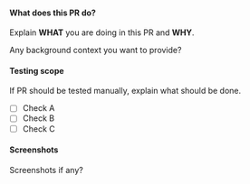 #### What does this PR do?

Explain **WHAT** you are doing in this PR and **WHY**.

Any background context you want to provide?

#### Testing scope

If PR should be tested manually, explain what should be done.

 - [ ] Check A
 - [ ] Check B
 - [ ] Check C

#### Screenshots

Screenshots if any?
